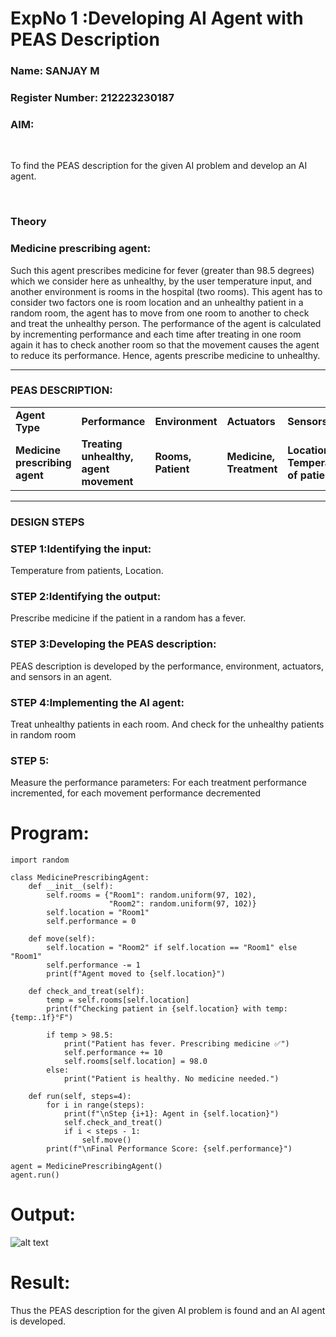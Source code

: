 <h1>ExpNo 1 :Developing AI Agent with PEAS Description</h1>
<h3>Name: SANJAY M</h3>
<h3>Register Number: 212223230187</h3>


<h3>AIM:</h3>
<br>
<p>To find the PEAS description for the given AI problem and develop an AI agent.</p>
<br>
<h3>Theory</h3>
<h3>Medicine prescribing agent:</h3>
<p>Such this agent prescribes medicine for fever (greater than 98.5 degrees) which we consider here as unhealthy, by the user temperature input, and another environment is rooms in the hospital (two rooms). This agent has to consider two factors one is room location and an unhealthy patient in a random room, the agent has to move from one room to another to check and treat the unhealthy person. The performance of the agent is calculated by incrementing performance and each time after treating in one room again it has to check another room so that the movement causes the agent to reduce its performance. Hence, agents prescribe medicine to unhealthy.</p>
<hr>
<h3>PEAS DESCRIPTION:</h3>
<table>
  <tr>
    <td><strong>Agent Type</strong></td>
    <td><strong>Performance</strong></td>
     <td><strong>Environment</strong></td>
    <td><strong>Actuators</strong></td>
    <td><strong>Sensors</strong></td>
  </tr>
    <tr>
    <td><strong>Medicine prescribing agent</strong></td>
    <td><strong>Treating unhealthy, agent movement</strong></td>
     <td><strong>Rooms, Patient</strong></td>
    <td><strong>Medicine, Treatment</strong></td>
    <td><strong>Location, Temperature of patient</strong></td>
  </tr>
</table>
<hr>
<H3>DESIGN STEPS</H3>
<h3>STEP 1:Identifying the input:</h3>
<p>Temperature from patients, Location.</p>
<h3>STEP 2:Identifying the output:</h3>
<p>Prescribe medicine if the patient in a random has a fever.</p>
<h3>STEP 3:Developing the PEAS description:</h3>
<p>PEAS description is developed by the performance, environment, actuators, and sensors in an agent.</p>
<h3>STEP 4:Implementing the AI agent:</h3>
<p>Treat unhealthy patients in each room. And check for the unhealthy patients in random room</p>
<h3>STEP 5:</h3>
<p>Measure the performance parameters: For each treatment performance incremented, for each movement performance decremented</p>

# Program:
```
import random

class MedicinePrescribingAgent:
    def __init__(self):
        self.rooms = {"Room1": random.uniform(97, 102), 
                      "Room2": random.uniform(97, 102)}  
        self.location = "Room1"
        self.performance = 0

    def move(self):
        self.location = "Room2" if self.location == "Room1" else "Room1"
        self.performance -= 1
        print(f"Agent moved to {self.location}")

    def check_and_treat(self):
        temp = self.rooms[self.location]
        print(f"Checking patient in {self.location} with temp: {temp:.1f}°F")

        if temp > 98.5:
            print("Patient has fever. Prescribing medicine ✅")
            self.performance += 10
            self.rooms[self.location] = 98.0  
        else:
            print("Patient is healthy. No medicine needed.")

    def run(self, steps=4):
        for i in range(steps):
            print(f"\nStep {i+1}: Agent in {self.location}")
            self.check_and_treat()
            if i < steps - 1:
                self.move()
        print(f"\nFinal Performance Score: {self.performance}")

agent = MedicinePrescribingAgent()
agent.run()

```
# Output:
![alt text](image.png)

# Result:
Thus the PEAS description for the given AI problem is found and an AI agent is developed.
